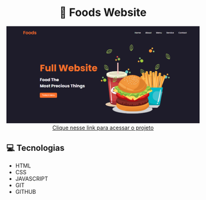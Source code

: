 <div align="center"><h1>🍔 Foods Website </h1></div>

<div align="center">
<img src="./.github/foods.png">
</div>

<div align="center">
<a href="https://thunderous-sherbet-ee816b.netlify.app/">Clique nesse link para acessar o projeto</a>
</div>

<h2>💻 Tecnologias</h2>
<ul>
<li>HTML</li>
<li>CSS</li>
<li>JAVASCRIPT</li>
<li>GIT</li>
<li>GITHUB</li>
</ul>